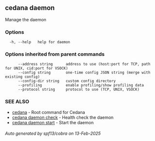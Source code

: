 ## cedana daemon

Manage the daemon

### Options

```
  -h, --help   help for daemon
```

### Options inherited from parent commands

```
      --address string      address to use (host:port for TCP, path for UNIX, cid:port for VSOCK)
      --config string       one-time config JSON string (merge with existing config)
      --config-dir string   custom config directory
      --profiling           enable profiling/show profiling data
      --protocol string     protocol to use (TCP, UNIX, VSOCK)
```

### SEE ALSO

* [cedana](cedana.md)	 - Root command for Cedana
* [cedana daemon check](cedana_daemon_check.md)	 - Health check the daemon
* [cedana daemon start](cedana_daemon_start.md)	 - Start the daemon

###### Auto generated by spf13/cobra on 13-Feb-2025
